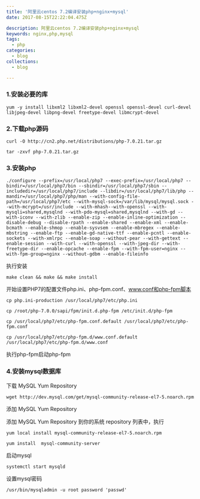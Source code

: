 ```yaml
---
title: '阿里云centos 7.2编译安装php+nginx+mysql'
date: 2017-08-15T22:22:04.475Z

description: 阿里云centos 7.2编译安装php+nginx+mysql
keywords: nginx,php,mysql
tags:
  - php
categories:
  - blog
collections:
  - blog

---
```

### 1.安装必要的库

```
yum -y install libxml2 libxml2-devel openssl openssl-devel curl-devel libjpeg-devel libpng-devel freetype-devel libmcrypt-devel
```

### 2.下载php源码

```
curl -O http://cn2.php.net/distributions/php-7.0.21.tar.gz

tar -zxvf php-7.0.21.tar.gz
```

### 3.安装php

```
./configure --prefix=/usr/local/php7 --exec-prefix=/usr/local/php7 --bindir=/usr/local/php7/bin --sbindir=/usr/local/php7/sbin --includedir=/usr/local/php7/include --libdir=/usr/local/php7/lib/php --mandir=/usr/local/php7/php/man --with-config-file-path=/usr/local/php7/etc --with-mysql-sock=/var/lib/mysql/mysql.sock --with-mcrypt=/usr/include --with-mhash--with-openssl --with-mysqli=shared,mysqlnd --with-pdo-mysql=shared,mysqlnd --with-gd --with-iconv --with-zlib --enable-zip --enable-inline-optimization --disable-debug --disable-rpath --enable-shared --enable-xml --enable-bcmath --enable-shmop --enable-sysvsem --enable-mbregex --enable-mbstring --enable-ftp --enable-gd-native-ttf --enable-pcntl --enable-sockets --with-xmlrpc --enable-soap --without-pear --with-gettext --enable-session --with-curl --with-openssl --with-jpeg-dir --with-freetype-dir --enable-opcache --enable-fpm --with-fpm-user=nginx --with-fpm-group=nginx --without-gdbm --enable-fileinfo
```

执行安装

```
make clean && make && make install
```

开始设置PHP7的配置文件php.ini、php-fpm.conf、www.conf和php-fpm脚本

```
cp php.ini-production /usr/local/php7/etc/php.ini

cp /root/php-7.0.0/sapi/fpm/init.d.php-fpm /etc/init.d/php-fpm

cp /usr/local/php7/etc/php-fpm.conf.default /usr/local/php7/etc/php-fpm.conf

cp /usr/local/php7/etc/php-fpm.d/www.conf.default /usr/local/php7/etc/php-fpm.d/www.conf
```

执行php-fpm启动php-fpm

### 4.安装mysql数据库

下载 MySQL Yum Repository

```
wget http://dev.mysql.com/get/mysql-community-release-el7-5.noarch.rpm
```

添加 MySQL Yum Repository

添加 MySQL Yum Repository 到你的系统 repository 列表中，执行

```
yum local install mysql-community-release-el7-5.noarch.rpm

yum install  mysql-community-server
```

启动mysql

```
systemctl start mysqld
```

设置mysql密码

```
/usr/bin/mysqladmin -u root password 'passwd'
```

